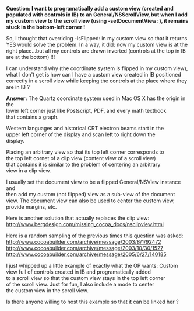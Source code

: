 **Question: I want to programatically add a custom view (created  and populated with controls in IB) to an General/NSScrollView, 
but when I add my  custom view to the scroll view (using -setDocumentView: ), it remains  stuck in the bottom-left corner !**

So, I thought that overriding -isFlipped: in my custom view so that  it returns YES would solve the problem. In a way, it did: 
now my  custom view is at the right place...but all my controls are drawn inverted (controls at the top in IB are at the bottom) !!!

I can understand why (the coordinate system is flipped in my custom view), what I don't get is  how can I have a custom view 
created in IB positioned correctly in a scroll view while keeping the controls  at the place where they are in IB ?

**Answer:**
The Quartz coordinate system used in Mac OS X has the origin in the  
lower left corner just like Postscript, PDF, and every math textbook  
that contains a graph.

Western languages and historical CRT electron beams start in the  
upper left corner of the display and scan left to right down the  
display.

Placing an arbitrary view so that its top left corner corresponds to  
the top left cornet of a clip view (content view of a scroll view)  
that contains it is similar to the problem of centering an arbitrary  
view in a clip view.

I usually set the document view to be a flipped General/NSView instance and  
then add my custom (not flipped) view as a sub-view of the document  
view.  The document view can also be used to center the custom view,  
provide margins, etc.

Here is another solution that actually replaces the clip view:
http://www.bergdesign.com/missing_cocoa_docs/nsclipview.html

Here is a random sampling of the previous times this question was asked:
http://www.cocoabuilder.com/archive/message/2003/8/1/92472
http://www.cocoabuilder.com/archive/message/2003/10/30/1527
http://www.cocoabuilder.com/archive/message/2005/6/27/140185

I just whipped up a little example of exactly what the OP wants:
Custom view full of controls created in IB and programatically added  
to a scroll view so that the custom view stays in the top left corner  
of the scroll view.  Just for fun, I also include a mode to center  
the custom view in the scroll view.

Is there anyone willing to host this example so that it can be linked her ?